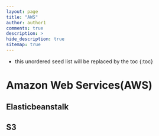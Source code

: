 ```yaml
---
layout: page
title: "AWS"
author: author1
comments: true
description: >
hide_description: true
sitemap: true
---
```


* this unordered seed list will be replaced by the toc
{:toc}

# Amazon Web Services(AWS)

## Elasticbeanstalk

## S3 

